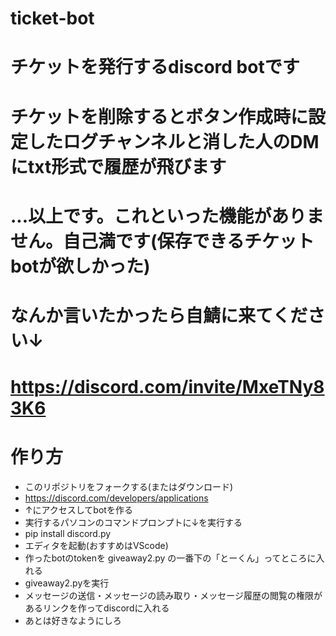 # ticket-bot
# チケットを発行するdiscord botです
# チケットを削除するとボタン作成時に設定したログチャンネルと消した人のDMにtxt形式で履歴が飛びます
# ...以上です。これといった機能がありません。自己満です(保存できるチケットbotが欲しかった)
# なんか言いたかったら自鯖に来てください↓
# https://discord.com/invite/MxeTNy83K6
# 作り方
- このリポジトリをフォークする(またはダウンロード)
- https://discord.com/developers/applications
- ↑にアクセスしてbotを作る
- 実行するパソコンのコマンドプロンプトに↓を実行する
- pip install discord.py
- エディタを起動(おすすめはVScode)
- 作ったbotのtokenを giveaway2.py の一番下の「とーくん」ってところに入れる
- giveaway2.pyを実行
- メッセージの送信・メッセージの読み取り・メッセージ履歴の閲覧の権限があるリンクを作ってdiscordに入れる
- あとは好きなようにしろ
